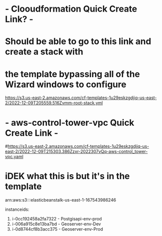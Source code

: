 
#       - Clooudformation Quick Create Link? - 
# Should be able to go to this link and create a stack with 
# the template bypassing all of the Wizard windows to configure

https://s3.us-east-2.amazonaws.com/cf-templates-1u29eskzgdjiq-us-east-2/2022-12-09T205559.516Zvmm-root-stack.yml



#       - aws-control-tower-vpc Quick Create Link -

#https://s3.us-east-2.amazonaws.com/cf-templates-1u29eskzgdjiq-us-east-2/2022-12-09T215303.386Zzxr-2022307vQq-aws-control_tower-vpc.yaml


# iDEK what this is but it's in the template
arn:aws:s3:::elasticbeanstalk-us-east-1-167543986246



instanceids:

  1. i-0cc192458a2fa7322 - Postgisapi-env-prod
  2. i-006a915c8e13ba7bd - Geoserver-env-Dev
  3. i-0d8744cf8b3acc375 - Geoserver-env-Prod